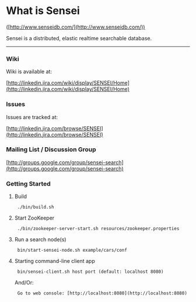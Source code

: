 What is Sensei
===============
([http://www.senseidb.com/](http://www.senseidb.com/))

Sensei is a distributed, elastic realtime searchable database.

------------------------------------

### Wiki

Wiki is available at: 

[http://linkedin.jira.com/wiki/display/SENSEI/Home](http://linkedin.jira.com/wiki/display/SENSEI/Home)

### Issues

Issues are tracked at: 

[http://linkedin.jira.com/browse/SENSEI](http://linkedin.jira.com/browse/SENSEI)

### Mailing List / Discussion Group

[http://groups.google.com/group/sensei-search](http://groups.google.com/group/sensei-search)

### Getting Started

1. Build

        ./bin/build.sh

2. Start ZooKeeper

        ./bin/zookeeper-server-start.sh resources/zookeeper.properties

3. Run a search node(s)

        bin/start-sensei-node.sh example/cars/conf

5. Starting command-line client app

        bin/sensei-client.sh host port (default: localhost 8080)

   And/Or:

        Go to web console: [http://localhost:8080](http://localhost:8080)
